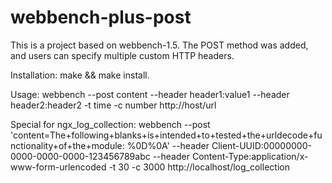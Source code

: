 # webbench-plus-post
This is a project based on webbench-1.5. The POST method was added, and users can specify multiple custom HTTP headers.

Installation: make && make install.

Usage: webbench --post content --header header1:value1 --header header2:header2 -t time -c number http://host/url

Special for ngx_log_collection: webbench --post 'content=The+following+blanks+is+intended+to+tested+the+urldecode+functionality+of+the+module:           %0D%0A' --header Client-UUID:00000000-0000-0000-0000-123456789abc --header Content-Type:application/x-www-form-urlencoded -t 30 -c 3000 http://localhost/log_collection

